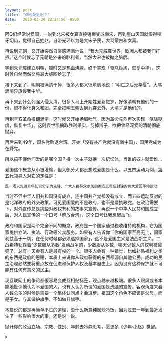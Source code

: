 ```yaml
---
layout: post
title:  "你也配姓赵？"
date:   2020-03-20 22:24:56 -0500
---
```

阿Q们经常说爱国，一说到北宋被女真直接锤爆变成南宋，再到崖山灭国就恨得咬牙切齿，觉得自己姓赵，自带光环以为是大宋子民，大骂蒙古和女真。

再说到元朝，又开始突然自豪感满满地说：“我大元威震世界，欧洲人都被我们打扒。”这个时候忘了元朝是外来的胜利者，当然大宋也被抛之脑后。

等到朱元璋建立明朝，顿时又是热血沸腾。终于实现「驱除鞑虏，恢复中华」。这时候自然而然又将最大版图给忘了。

接下来到了，明朝被满清干掉，很多人都义愤填膺地说：“明亡之后无华夏”。大骂满清异族侵我中华。

再下来到什么列强入侵大清，很多人马上开始姓爱新觉罗，好像清朝有他们的一份，恨不得化身义和团。完全把明王朝丢到九霄云外，大清才是他们的。

再到辛亥革命推翻满清，这时候又开始扬眉吐气，因为革命先烈再次实现「驱除鞑虏，恢复中华」。这时袁世凯摘取胜利果实，剪掉辫子，欲把曾经深爱的清朝彻底抛弃。

再后来到49年，国名党败退台湾。开始「没有共产党就没有新中国」，国民党成为在野党。

所以搞不懂他们爱的是哪个国？换一次主子就换一次记忆体，当谁的奴才就爱谁…

爱国这个概念从小被灌输，但大部分人都没想过爱国是什么。以五四运动为例，[第五代领导人对它的定性](https://www.xuexi.cn/3a47ee4b63faa9928cbd9f5265eec0b1/e43e220633a65f9b6d8b53712cba9caa.html)是：
```
是一场以先进青年知识分子为先锋、广大人民群众参加的彻底反帝反封建的伟大爱国革命运动
```
当时不但中华人们共和国没有成立，连中国共产党都没有成立，而五四运动反对的是北洋政府的外交政策。可见爱国爱的不是政府，也不是爱执政党。在政治需要下，对外宣传总是挑些对政权有利的故事来宣传。再说一个中华人民共和国成立后，对人民宣传的一个口号「解放台湾」，这个口号让我想起岳飞。

政府和国家是两个完全不同的概念，政府是一个国家通过税收维持的机构，它为国家提供立法、执法、行政等公众服务。如果有人告诉你「你的国家至高无上，国家利益高于一切，在任何时候都必须选择国家」，这不是爱国主义是法西斯主义。二战希特勒靠着“少数服从多数”发动战争的，少数服从多数，哪天少数人的权利被侵犯了，总有一天会有人是最有权的一个。很多人会有一种错觉，比如补贴福利之类的东西是政府的恩赐，本质上来说你从政府获得的东西都源自其他公民。成功的民主治理必然要将重点放在促进和保护人权及基本自由上。因为没有这种保护就不可能有任何有意义的民主。

现互联网上的争论都很容易变成互相贴标签，观点越来越极端。很多人跟风或者本能地批评他认为不爱国的人，也有人认为所谓的爱国是洗脑的宣传。客观角度来看人数总多的时候是需要一个集体认同点才会进步。祖国这个角色不应该是父母，而是子女。与其做护旗手，不如做升旗手。

本篇说的都是再简单不过的道理，没什么新意纯属炒冷饭，因为过去一年到最近发生了一些影响很大的事，还是说一说。

抛开你的政治立场、宗教、性别、年龄去冷静思考，愿更多《少年·小赵》觉醒。

[jekyll-docs]: http://jekyllrb.com/docs/home
[jekyll-gh]:   https://github.com/jekyll/jekyll
[jekyll-talk]: https://talk.jekyllrb.com/
x